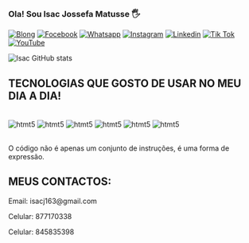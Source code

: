 ### Ola! Sou Isac Jossefa Matusse 🖐️

[![Blong](https://img.shields.io/badge/Blogger-FF5722?style=for-the-badge&logo=blogger&logoColor=white)]()
[![Focebook](https://img.shields.io/badge/Facebook-1877F2?style=for-the-badge&logo=facebook&logoColor=white)]()
[![Whatsapp](https://img.shields.io/badge/WhatsApp-25D366?style=for-the-badge&logo=whatsapp&logoColor=white)]()
[![Instagram](https://img.shields.io/badge/Instagram-E4405F?style=for-the-badge&logo=instagram&logoColor=white)]()
[![Linkedin](https://img.shields.io/badge/LinkedIn-0077B5?style=for-the-badge&logo=linkedin&logoColor=white)]()
[![Tik Tok](https://img.shields.io/badge/TikTok-000000?style=for-the-badge&logo=tiktok&logoColor=white)]()
[![YouTube](https://img.shields.io/badge/YouTube-FF0000?style=for-the-badge&logo=youtube&logoColor=white)](https://youtube.com/@isacmatusse)

![Isac GitHub stats](https://github-readme-stats.vercel.app/api?username=Isac-Jossefa-Matusse&show_icons=true&theme=tokyonight)

## TECNOLOGIAS QUE GOSTO DE USAR NO MEU DIA A DIA!

<div style="display: inline_block"><br/>
<img align="center" alt="htmt5" src="https://img.shields.io/badge/HTML5-E34F26?style=for-the-badge&logo=html5&logoColor=white"/>
<img align="center" alt="htmt5" src="https://img.shields.io/badge/JavaScript-F7DF1E?style=for-the-badge&logo=javascript&logoColor=black"/>
<img align="center" alt="htmt5" src="https://img.shields.io/badge/CSS3-1572B6?style=for-the-badge&logo=css3&logoColor=white"/>
<img align="center" alt="htmt5" src="https://img.shields.io/badge/Bootstrap-563D7C?style=for-the-badge&logo=bootstrap&logoColor=white"/>
<img align="center" alt="htmt5" src="https://img.shields.io/badge/MySQL-00000F?style=for-the-badge&logo=mysql&logoColor=white"/>
<img align="center" alt="htmt5" src=https://img.shields.io/badge/PHP-777BB4?style=for-the-badge&logo=php&logoColor=white/>
</div><br/>

O código não é apenas um conjunto de instruções, é uma forma de expressão.

## MEUS CONTACTOS:

 <p>Email: isacj163@gmail.com </p>
 <p> Celular: 877170338</p>
 <p> Celular: 845835398</p>
